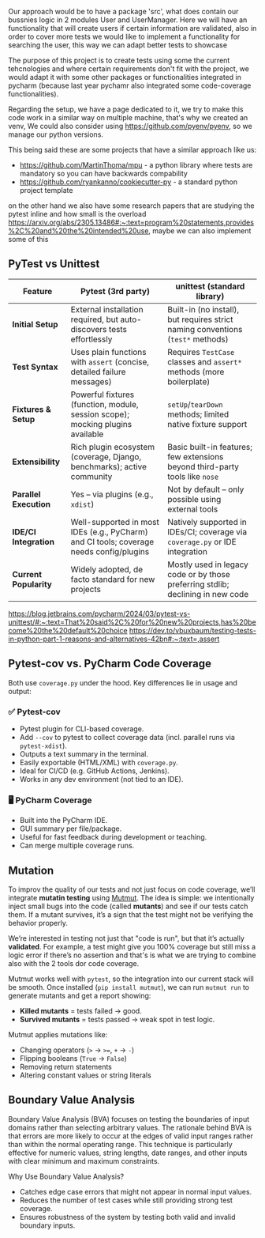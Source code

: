 Our approach would be to have a package 'src', what does contain our bussnies logic in 2 modules User and UserManager. Here we will have an functionality that will create users if certain information are validated, also in order to cover more tests we would like to implement a functionality for searching the user, this way we can adapt better tests to showcase

The purpose of this project is to create tests using some the current tehcnologies and where certain requirements don't fit with the project, we would adapt it with some other packages or functionalities integrated in pycharm (because last year pychamr also integrated some code-coverage functionalities).

Regarding the setup, we have a page dedicated to it, we try to make this code work in a similar way on multiple machine, that's why we created an venv, We could also consider using https://github.com/pyenv/pyenv, so we manage our python versions.

This being said these are some projects that have a similar approach like us:

- https://github.com/MartinThoma/mpu - a python library where tests are mandatory so you can have backwards compability
- https://github.com/ryankanno/cookiecutter-py - a standard python project template

on the other hand we also have some research papers that are studying the pytest inline and how small is the overload https://arxiv.org/abs/2305.13486#:~:text=program%20statements,provides%2C%20and%20the%20intended%20use, maybe we can also implement some of this

## PyTest vs Unittest
| Feature | **Pytest (3rd party)** | **unittest (standard library)** |
|----------------------------|-----------------------------------------------------------------------------------------|----------------------------------------------------------------------------------|
| **Initial Setup** | External installation required, but auto-discovers tests effortlessly | Built-in (no install), but requires strict naming conventions (`test*` methods) |
| **Test Syntax** | Uses plain functions with `assert` (concise, detailed failure messages) | Requires `TestCase` classes and `assert*` methods (more boilerplate) |
| **Fixtures & Setup** | Powerful fixtures (function, module, session scope); mocking plugins available | `setUp`/`tearDown` methods; limited native fixture support | |
| **Extensibility** | Rich plugin ecosystem (coverage, Django, benchmarks); active community | Basic built-in features; few extensions beyond third-party tools like `nose` |
| **Parallel Execution** | Yes – via plugins (e.g., `xdist`) | Not by default – only possible using external tools |
| **IDE/CI Integration** | Well-supported in most IDEs (e.g., PyCharm) and CI tools; coverage needs config/plugins| Natively supported in IDEs/CI; coverage via `coverage.py` or IDE integration |
| **Current Popularity** | Widely adopted, de facto standard for new projects | Mostly used in legacy code or by those preferring stdlib; declining in new code |

https://blog.jetbrains.com/pycharm/2024/03/pytest-vs-unittest/#:~:text=That%20said%2C%20for%20new%20projects,has%20become%20the%20default%20choice
https://dev.to/vbuxbaum/testing-tests-in-python-part-1-reasons-and-alternatives-42bn#:~:text=,assert

## Pytest-cov vs. PyCharm Code Coverage

Both use `coverage.py` under the hood. Key differences lie in usage and output:

### ✅ Pytest-cov

- Pytest plugin for CLI-based coverage.
- Add `--cov` to pytest to collect coverage data (incl. parallel runs via `pytest-xdist`).
- Outputs a text summary in the terminal.
- Easily exportable (HTML/XML) with `coverage.py`.
- Ideal for CI/CD (e.g. GitHub Actions, Jenkins).
- Works in any dev environment (not tied to an IDE).

### 🖥️ PyCharm Coverage

- Built into the PyCharm IDE.
- GUI summary per file/package.
- Useful for fast feedback during development or teaching.
- Can merge multiple coverage runs.

## Mutation

To improv the quality of our tests and not just focus on code coverage, we’ll integrate **mutatin testing** using [Mutmut](https://github.com/boxed/mutmut). The idea is simple: we intentionally inject small bugs into the code (called **mutants**) and see if our tests catch them. If a mutant survives, it’s a sign that the test might not be verifying the behavior properly.

We’re interested in testing not just that "code is run", but that it’s actually **validated**. For example, a test might give you 100% coverage but still miss a logic error if there’s no assertion and that's is what we are trying to combine also with the 2 tools dor code coverage.

Mutmut works well with `pytest`, so the integration into our current stack will be smooth. Once installed (`pip install mutmut`), we can run `mutmut run` to generate mutants and get a report showing:

- **Killed mutants** = tests failed → good.
- **Survived mutants** = tests passed → weak spot in test logic.

Mutmut applies mutations like:

- Changing operators (`>` → `>=`, `+` → `-`)
- Flipping booleans (`True` → `False`)
- Removing return statements
- Altering constant values or string literals


## Boundary Value Analysis

Boundary Value Analysis (BVA) focuses on testing the boundaries of input domains rather than selecting arbitrary values. The rationale behind BVA is that errors are more likely to occur at the edges of valid input ranges rather than within the normal operating range. This technique is particularly effective for numeric values, string lengths, date ranges, and other inputs with clear minimum and maximum constraints.

Why Use Boundary Value Analysis?
- Catches edge case errors that might not appear in normal input values.
- Reduces the number of test cases while still providing strong test coverage.
- Ensures robustness of the system by testing both valid and invalid boundary inputs.
